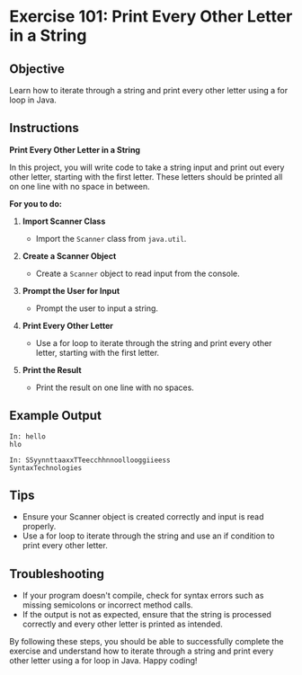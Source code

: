 # Exercise 101: Print Every Other Letter in a String

## Objective
Learn how to iterate through a string and print every other letter using a for loop in Java.

## Instructions

**Print Every Other Letter in a String**

In this project, you will write code to take a string input and print out every other letter, starting with the first letter. These letters should be printed all on one line with no space in between.

**For you to do:**

1. **Import Scanner Class**
    - Import the `Scanner` class from `java.util`.

2. **Create a Scanner Object**
    - Create a `Scanner` object to read input from the console.

3. **Prompt the User for Input**
    - Prompt the user to input a string.

4. **Print Every Other Letter**
    - Use a for loop to iterate through the string and print every other letter, starting with the first letter.

5. **Print the Result**
    - Print the result on one line with no spaces.

## Example Output
```
In: hello
hlo
```

```
In: SSyynnttaaxxTTeecchhnnoollooggiieess
SyntaxTechnologies
```

## Tips
- Ensure your Scanner object is created correctly and input is read properly.
- Use a for loop to iterate through the string and use an if condition to print every other letter.

## Troubleshooting
- If your program doesn't compile, check for syntax errors such as missing semicolons or incorrect method calls.
- If the output is not as expected, ensure that the string is processed correctly and every other letter is printed as intended.

By following these steps, you should be able to successfully complete the exercise and understand how to iterate through a string and print every other letter using a for loop in Java. Happy coding!
